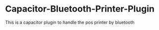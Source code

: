 # Capacitor-Bluetooth-Printer-Plugin
This is a capacitor plugin to handle the pos printer by bluetooth
